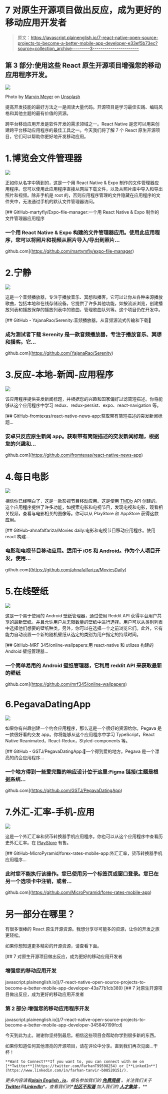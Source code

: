 # 7 对原生开源项目做出反应，成为更好的移动应用开发者

> 原文：<https://javascript.plainenglish.io/7-react-native-open-source-projects-to-become-a-better-mobile-app-developer-e33ef5b73ec?source=collection_archive---------3----------------------->

## 第 3 部分:使用这些 React 原生开源项目增强您的移动应用程序开发。

![](img/9b036b93afba0a906640a07363ecf5a8.png)

Photo by [Marvin Meyer](https://unsplash.com/@marvelous?utm_source=medium&utm_medium=referral) on [Unsplash](https://unsplash.com?utm_source=medium&utm_medium=referral)

提高开发技能的最好方法之一是阅读大量代码。开源项目是学习最佳实践、编码风格和其他主题的最有价值的资源。

跨平台移动应用开发是软件开发的需求领域之一。React Native 是您可以用来创建跨平台移动应用程序的最佳工具之一。今天我们将了解 7 个 React 原生开源项目，它们可以帮助你更好地开发移动应用。

# 1.博览会文件管理器

![](img/f0cc9f302df83ecb39668639834e94b0.png)

正如你从名字中猜到的，这是一个用 React Native & Expo 制作的文件管理器应用程序。您可以使用此应用程序直接从网站下载文件，以及从照片库中导入和导出照片和视频。除非手机是 root 的，否则应用程序管理的文件隐藏在应用程序的文件夹中，无法通过手机的默认文件管理器访问。

[](https://github.com/martymfly/expo-file-manager) [## GitHub-martyfly/Expo-file-manager:一个用 React Native & Expo 制作的文件管理器应用程序

### 一个用 React Native & Expo 构建的文件管理器应用。使用此应用程序，您可以将照片和视频从照片导入/导出到照片…

github.com](https://github.com/martymfly/expo-file-manager) 

# 2.宁静

![](img/a1feeb8c43275656058bd824ad274db9.png)

这是一个音频播放器，专注于播放音乐、冥想和播客。它可以让你从各种来源播放歌曲，包括本地和在线存储设备。它提供了许多其他功能，如按流派浏览，创建播放列表和播放保存的播放列表中的歌曲，管理歌曲队列等。这个项目仍在开发中。

[](https://github.com/YajanaRao/Serenity) [## GitHub - YajanaRao/Serenity:音频播放器，从音频源流式传输和下载🎸

### 成为测试者下载 Serenity 是一款音频播放器，专注于播放音乐、冥想和播客。它…

github.com](https://github.com/YajanaRao/Serenity) 

# 3.反应-本地-新闻-应用程序

![](img/7fc1a3210c969d370bcc2a7368e5844f.png)

该应用程序提供突发新闻标题，并根据您的兴趣和国家偏好过滤简短描述。你将能够从这个应用程序中学习 redux、redux-persist、expo、react-navigation 等。

[](https://github.com/fromtexas/react-native-news-app) [## GitHub-fromtexas/react-native-news-app:获取带有简短描述的突发新闻标题…

### 安卓只反应原生新闻 app。获取带有简短描述的突发新闻标题，根据您的兴趣和…

github.com](https://github.com/fromtexas/react-native-news-app) 

# 4.每日电影

![](img/cc31abb4fb7f5de620fe123c0dc2a320.png)

相信你已经明白了，这是一款影视节目移动应用。这是使用 [TMDb](https://www.themoviedb.org/) API 创建的。这个应用程序提供了许多功能，如搜索电影和电视节目，发现电视和电影，观看相关视频，查看与电影相关的图像等。你可以从 PlayStore 和 AppStore 获得这款应用。

[](https://github.com/ahnafalfariza/MoviesDaily) [## GitHub-ahnafalfariza/Movies daily:电影和电视节目移动应用程序。使用 react 构建…

### 电影和电视节目移动应用。适用于 iOS 和 Android。作为个人项目开发，使用…

github.com](https://github.com/ahnafalfariza/MoviesDaily) 

# 5.在线壁纸

![](img/739269a832b589b12084877f6a613cc9.png)

这是一个易于使用的 Android 壁纸管理器，通过使用 Reddit API 获得平台用户共享的最新壁纸。并且允许用户从无限数量的壁纸中进行选择。用户可以从类别列表中选择他们想要的壁纸种类。另外，你可以在选择一个之前浏览它们。此外，它有能力自动设置一个新的随机壁纸从选定的类别为用户指定的持续时间。

[](https://github.com/mrf345/online-wallpapers) [## GitHub-MRF 345/online-wallpapers:用 react-native 和 utlizes 构建的 Android 壁纸管理器…

### 一个简单易用的 Android 壁纸管理器，它利用 reddit API 来获取最新的壁纸

github.com](https://github.com/mrf345/online-wallpapers) 

# 6.PegavaDatingApp

![](img/c468186bce9c98d36509f2f0172e200c.png)

如果你有兴趣创建一个约会应用程序，那么这是一个很好的资源给你。Pegava 是一款很好看的交友 app。你将能够从这个应用程序中学习 TypeScript，React Native Reanimated，React-Redux，Styled-components 等。

[](https://github.com/GSTJ/PegavaDatingApp) [## GitHub - GSTJ/PegavaDatingApp:💖一个得到爱的地方。Pegava 是一个漂亮的约会应用程序…

### 一个地方得到一些爱完整的响应设计位于这里:Figma 链接(主题是根据系统…

github.com](https://github.com/GSTJ/PegavaDatingApp) 

# 7.外汇-汇率-手机-应用

![](img/cac8c4e56c309e9eafafbe4cdacd2199.png)

这是一个外汇汇率和货币转换器手机应用程序。你也可以从这个应用程序中查看历史外汇汇率。在 [PlayStore](https://play.google.com/store/apps/details?id=com.forexrates) 有售。

[](https://github.com/MicroPyramid/forex-rates-mobile-app) [## GitHub-MicroPyramid/forex-rates-mobile-app:外汇汇率，货币转换器手机应用程序…

### 此时您不能执行该操作。您已使用另一个标签页或窗口登录。您已在另一个选项卡中注销，或者…

github.com](https://github.com/MicroPyramid/forex-rates-mobile-app) 

# 另一部分在哪里？

有很多很棒的 React 原生开源资源。我想分享尽可能多的资源，让你的开发之旅更轻松。

如果你想知道更多精彩的开源资源，请查看下面。

[](/7-react-native-open-source-projects-to-become-a-better-mobile-app-developer-43a77b1cb389) [## 7 对原生开源项目做出反应，成为更好的移动应用开发者

### 增强您的移动应用开发

javascript.plainenglish.io](/7-react-native-open-source-projects-to-become-a-better-mobile-app-developer-43a77b1cb389) [](/7-react-native-open-source-projects-to-become-a-better-mobile-app-developer-345840199fcd) [## 7 对原生开源项目做出反应，成为更好的移动应用开发者

### 第 2 部分:增强您的移动应用程序开发

javascript.plainenglish.io](/7-react-native-open-source-projects-to-become-a-better-mobile-app-developer-345840199fcd) 

今天到此为止。谢谢你坚持到最后。相信这些项目会帮助你学到很多新的东西。

如果你知道任何其他漂亮的开源项目，请在评论中分享。直到我们再次见面…干杯！

```
**Want to Connect?**If you want to, you can connect with me on [**Twitter**](https://twitter.com/FarhanT99598254) or [**LinkedIn**](https://www.linkedin.com/in/farhan-tanvir-b08520151/).
```

*更多内容请看*[***plain English . io***](https://plainenglish.io/)*。报名参加我们的* [***免费周报***](http://newsletter.plainenglish.io/) *。关注我们关于*[***Twitter***](https://twitter.com/inPlainEngHQ)**和*[***LinkedIn***](https://www.linkedin.com/company/inplainenglish/)*。查看我们的**[***社区不和谐***](https://discord.gg/GtDtUAvyhW) *加入我们的* [***人才集体***](https://inplainenglish.pallet.com/talent/welcome) *。***